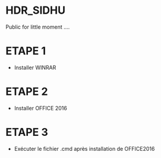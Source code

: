 # HDR_SIDHU
Public for little moment ....


# ETAPE 1
- Installer WINRAR

# ETAPE 2
- Installer OFFICE 2016

# ETAPE 3 
- Exécuter le fichier .cmd après installation de OFFICE2016

